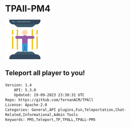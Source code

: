 # TPAll-PM4
<img src="https://raw.githubusercontent.com/fernanACM/TPAll/d644db017db46e00a07a4ea1714ce89a9e3fecd2/icon.png" width="128" height="128" />

## Teleport all player to you!
```properties
Version: 1.4
    API: 5.3.0
    Updated: 29-09-2023 23:38:32 UTC
Repo: https://github.com/fernanACM/TPAll
License: Apache-2.0
Categories: General,API plugins,Fun,Teleportation,Chat-Related,Informational,Admin Tools
Keywords: PM5,Teleport,TP,TPALL,TPALL-PM5
```